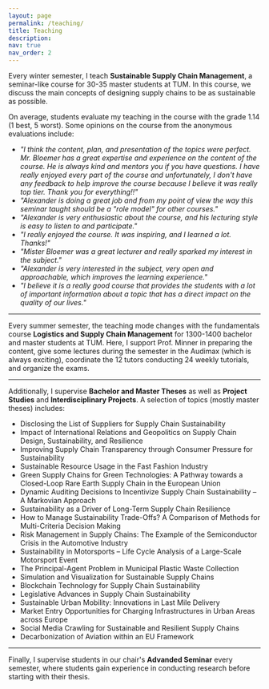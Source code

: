 ```yaml
---
layout: page
permalink: /teaching/
title: Teaching
description: 
nav: true
nav_order: 2
---
```


Every winter semester, I teach **Sustainable Supply Chain Management**, a seminar-like course for 30-35 master students at TUM.
In this course, we discuss the main concepts of designing supply chains to be as sustainable as possible.

On average, students evaluate my teaching in the course with the grade 1.14 (1 best, 5 worst). Some opinions on the course from the anonymous evaluations include:
- *"I think the content, plan, and presentation of the topics were perfect. Mr. Bloemer has a great expertise and experience on the content of the course. He is always kind and mentors you if you have questions. I have really enjoyed every part of the course and unfortunately, I don't have any feedback to help improve the course because I believe it was really top tier. Thank you for everything!!"*
- *"Alexander is doing a great job and from my point of view the way this seminar taught should be a "role model" for other courses."*
- *"Alexander is very enthusiastic about the course, and his lecturing style is easy to listen to and participate."*
- *"I really enjoyed the course. It was inspiring, and I learned a lot. Thanks!"*
- *"Mister Bloemer was a great lecturer and really sparked my interest in the subject."*
- *"Alexander is very interested in the subject, very open and approachable, which improves the learning experience."*
- *"I believe it is a really good course that provides the students with a lot of important information about a topic that has a direct impact on the quality of our lives."*

---

Every summer semester, the teaching mode changes with the fundamentals course **Logistics and Supply Chain Management** for 1300-1400 bachelor and master students at TUM.
Here, I support Prof. Minner in preparing the content, give some lectures during the semester in the Audimax (which is always exciting), coordinate the 12 tutors conducting 24 weekly tutorials, and organize the exams.

---

Additionally, I supervise **Bachelor and Master Theses** as well as **Project Studies** and **Interdisciplinary Projects**.
A selection of topics (mostly master theses) includes:
- Disclosing the List of Suppliers for Supply Chain Sustainability
- Impact of International Relations and Geopolitics on Supply Chain Design, Sustainability, and Resilience
- Improving Supply Chain Transparency through Consumer Pressure for Sustainability
- Sustainable Resource Usage in the Fast Fashion Industry
- Green Supply Chains for Green Technologies: A Pathway towards a Closed-Loop Rare Earth Supply Chain in the European Union
- Dynamic Auditing Decisions to Incentivize Supply Chain Sustainability – A Markovian Approach
- Sustainability as a Driver of Long-Term Supply Chain Resilience
- How to Manage Sustainability Trade-Offs? A Comparison of Methods for Multi-Criteria Decision Making
- Risk Management in Supply Chains: The Example of the Semiconductor Crisis in the Automotive Industry
- Sustainability in Motorsports – Life Cycle Analysis of a Large-Scale Motorsport Event
- The Principal-Agent Problem in Municipal Plastic Waste Collection
- Simulation and Visualization for Sustainable Supply Chains
- Blockchain Technology for Supply Chain Sustainability
- Legislative Advances in Supply Chain Sustainability
- Sustainable Urban Mobility: Innovations in Last Mile Delivery
- Market Entry Opportunities for Charging Infrastructures in Urban Areas across Europe
- Social Media Crawling for Sustainable and Resilient Supply Chains
- Decarbonization of Aviation within an EU Framework

---

Finally, I supervise students in our chair's **Advanded Seminar** every semester, where students gain experience in conducting research before starting with their thesis.
